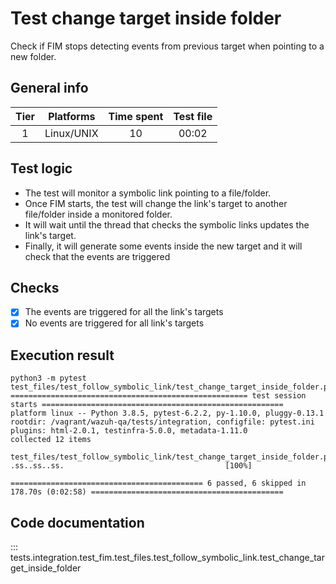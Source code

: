 # Test change target inside folder

Check if FIM stops detecting events from previous target when pointing to a new folder.
## General info

| Tier | Platforms | Time spent| Test file |
|:--:|:--:|:--:|:--:|
| 1 | Linux/UNIX | 10 | 00:02 | [test_change_target_inside_folder.py](../../../../../../tests/integration/test_fim/test_files/test_follow_symbolic_link/test_change_target_inside_folder.py)|

## Test logic

- The test will monitor a symbolic link pointing to a file/folder.
- Once FIM starts, the test will change the link's target to another file/folder inside a monitored folder.
- It will wait until the thread that checks the symbolic links updates the link's target.
- Finally, it will generate some events inside the new target and it will check that the events are triggered

## Checks

- [x] The events are triggered for all the link's targets
- [X] No events are triggered for all link's targets

## Execution result

```
python3 -m pytest test_files/test_follow_symbolic_link/test_change_target_inside_folder.py
===================================================== test session starts ======================================================
platform linux -- Python 3.8.5, pytest-6.2.2, py-1.10.0, pluggy-0.13.1
rootdir: /vagrant/wazuh-qa/tests/integration, configfile: pytest.ini
plugins: html-2.0.1, testinfra-5.0.0, metadata-1.11.0
collected 12 items

test_files/test_follow_symbolic_link/test_change_target_inside_folder.py .ss..ss..ss.                                    [100%]

=========================================== 6 passed, 6 skipped in 178.70s (0:02:58) ===========================================
```

## Code documentation

::: tests.integration.test_fim.test_files.test_follow_symbolic_link.test_change_target_inside_folder
